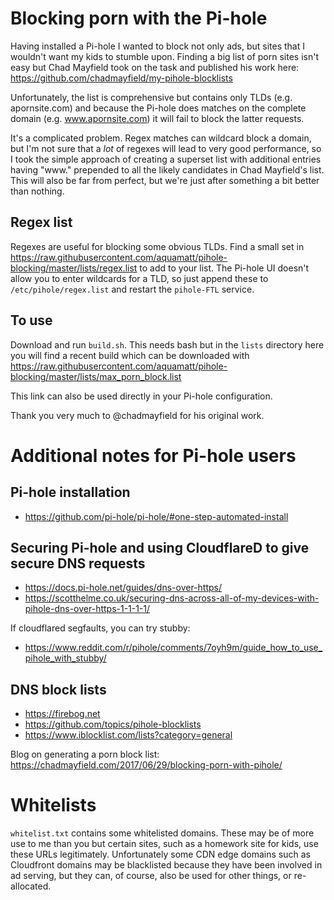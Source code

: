 # Blocking porn with the Pi-hole

Having installed a Pi-hole I wanted to block not only ads, but sites that I wouldn't want my kids to stumble upon. Finding a big list of porn sites isn't easy but Chad Mayfield took on the task and published his work here: https://github.com/chadmayfield/my-pihole-blocklists

Unfortunately, the list is comprehensive but contains only TLDs (e.g. apornsite.com) and because the Pi-hole does matches on the complete domain (e.g. www.apornsite.com) it will fail to block the latter requests.

It's a complicated problem. Regex matches can wildcard block a domain, but I'm not sure that a *lot* of regexes will lead to very good performance, so I took the simple approach of creating a superset list with additional entries having "www." prepended to all the likely candidates in Chad Mayfield's list. This will also be far from perfect, but we're just after something a bit better than nothing.



## Regex list

Regexes are useful for blocking some obvious TLDs. Find a small set in https://raw.githubusercontent.com/aquamatt/pihole-blocking/master/lists/regex.list to add to your list. The Pi-hole UI doesn't allow you to enter wildcards for a TLD, so just append these to `/etc/pihole/regex.list` and restart the `pihole-FTL` service.

## To use

Download and run `build.sh`. This needs bash but in the `lists` directory here you will find a recent build which can be downloaded with https://raw.githubusercontent.com/aquamatt/pihole-blocking/master/lists/max_porn_block.list

This link can also be used directly in your Pi-hole configuration.

Thank you very much to @chadmayfield for his original work.

# Additional notes for Pi-hole users

## Pi-hole installation

- https://github.com/pi-hole/pi-hole/#one-step-automated-install

## Securing Pi-hole and using CloudflareD to give secure DNS requests

- https://docs.pi-hole.net/guides/dns-over-https/
- https://scotthelme.co.uk/securing-dns-across-all-of-my-devices-with-pihole-dns-over-https-1-1-1-1/

If cloudflared segfaults, you can try stubby:

- https://www.reddit.com/r/pihole/comments/7oyh9m/guide_how_to_use_pihole_with_stubby/

## DNS block lists
- https://firebog.net
- https://github.com/topics/pihole-blocklists
- https://www.iblocklist.com/lists?category=general

Blog on generating a porn block list: https://chadmayfield.com/2017/06/29/blocking-porn-with-pihole/


# Whitelists
 `whitelist.txt` contains some whitelisted domains. These may be of more use to
me than you but certain sites, such as a homework site for kids, use these
URLs legitimately. Unfortunately some CDN edge domains such as Cloudfront
domains may be blacklisted because they have been involved in ad serving, but
they can, of course, also be used for other things, or re-allocated.
